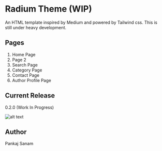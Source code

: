 # Radium Theme (WIP)

An HTML template inspired by Medium and powered by Tailwind css.
This is still under heavy development.

## Pages

1. Home Page
2. Page 2
3. Search Page
4. Category Page
5. Contact Page
6. Author Profile Page

## Current Release
0.2.0 (Work In Progress)

![alt text][radium]

[radium]: https://slashism.com/wp-content/uploads/2020/04/radium.png "Radium Theme"

## Author
Pankaj Sanam
